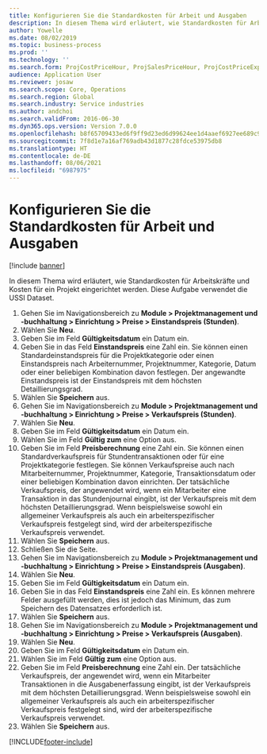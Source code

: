 ```yaml
---
title: Konfigurieren Sie die Standardkosten für Arbeit und Ausgaben
description: In diesem Thema wird erläutert, wie Standardkosten für Arbeitskräfte und Kosten für ein Projekt eingerichtet werden.
author: Yowelle
ms.date: 08/02/2019
ms.topic: business-process
ms.prod: ''
ms.technology: ''
ms.search.form: ProjCostPriceHour, ProjSalesPriceHour, ProjCostPriceExpense, ProjSalesPriceCost
audience: Application User
ms.reviewer: josaw
ms.search.scope: Core, Operations
ms.search.region: Global
ms.search.industry: Service industries
ms.author: andchoi
ms.search.validFrom: 2016-06-30
ms.dyn365.ops.version: Version 7.0.0
ms.openlocfilehash: b8f65709433ed6f9ff9d23ed6d99624ee1d4aaef6927ee689c9f7651807340c5
ms.sourcegitcommit: 7f8d1e7a16af769adb43d1877c28fdce53975db8
ms.translationtype: HT
ms.contentlocale: de-DE
ms.lasthandoff: 08/06/2021
ms.locfileid: "6987975"
---
```

# <a name="configure-standard-costs-for-labor-and-expenses"></a>Konfigurieren Sie die Standardkosten für Arbeit und Ausgaben

[!include [banner](../../includes/banner.md)]

In diesem Thema wird erläutert, wie Standardkosten für Arbeitskräfte und Kosten für ein Projekt eingerichtet werden. Diese Aufgabe verwendet die USSI Dataset.

1. Gehen Sie im Navigationsbereich zu **Module > Projektmanagement und -buchhaltung > Einrichtung > Preise > Einstandspreis (Stunden)**.
2. Wählen Sie **Neu**.
3. Geben Sie im Feld **Gültigkeitsdatum** ein Datum ein.
4. Geben Sie in das Feld **Einstandspreis** eine Zahl ein. Sie können einen Standardeinstandspreis für die Projektkategorie oder einen Einstandspreis nach Arbeiternummer, Projektnummer, Kategorie, Datum oder einer beliebigen Kombination davon festlegen. Der angewandte Einstandspreis ist der Einstandspreis mit dem höchsten Detaillierungsgrad.  
5. Wählen Sie **Speichern** aus.
6. Gehen Sie im Navigationsbereich zu **Module > Projektmanagement und -buchhaltung > Einrichtung > Preise > Verkaufspreis (Stunden)**.
7. Wählen Sie **Neu**.
8. Geben Sie im Feld **Gültigkeitsdatum** ein Datum ein.
9. Wählen Sie im Feld **Gültig zum** eine Option aus.
10. Geben Sie im Feld **Preisberechnung** eine Zahl ein. Sie können einen Standardverkaufspreis für Stundentransaktionen oder für eine Projektkategorie festlegen. Sie können Verkaufspreise auch nach Mitarbeiternummer, Projektnummer, Kategorie, Transaktionsdatum oder einer beliebigen Kombination davon einrichten. Der tatsächliche Verkaufspreis, der angewendet wird, wenn ein Mitarbeiter eine Transaktion in das Stundenjournal eingibt, ist der Verkaufspreis mit dem höchsten Detaillierungsgrad. Wenn beispielsweise sowohl ein allgemeiner Verkaufspreis als auch ein arbeiterspezifischer Verkaufspreis festgelegt sind, wird der arbeiterspezifische Verkaufspreis verwendet.  
11. Wählen Sie **Speichern** aus.
12. Schließen Sie die Seite.
13. Gehen Sie im Navigationsbereich zu **Module > Projektmanagement und -buchhaltung > Einrichtung > Preise > Einstandspreis (Ausgaben)**.
14. Wählen Sie **Neu**.
15. Geben Sie im Feld **Gültigkeitsdatum** ein Datum ein.
16. Geben Sie in das Feld **Einstandspreis** eine Zahl ein. Es können mehrere Felder ausgefüllt werden, dies ist jedoch das Minimum, das zum Speichern des Datensatzes erforderlich ist.  
17. Wählen Sie **Speichern** aus.
18. Gehen Sie im Navigationsbereich zu **Module > Projektmanagement und -buchhaltung > Einrichtung > Preise > Verkaufspreis (Ausgaben)**.
19. Wählen Sie **Neu**.
20. Geben Sie im Feld **Gültigkeitsdatum** ein Datum ein.
21. Wählen Sie im Feld **Gültig zum** eine Option aus.
22. Geben Sie im Feld **Preisberechnung** eine Zahl ein. Der tatsächliche Verkaufspreis, der angewendet wird, wenn ein Mitarbeiter Transaktionen in die Ausgabenerfassung eingibt, ist der Verkaufspreis mit dem höchsten Detaillierungsgrad. Wenn beispielsweise sowohl ein allgemeiner Verkaufspreis als auch ein arbeiterspezifischer Verkaufspreis festgelegt sind, wird der arbeiterspezifische Verkaufspreis verwendet.  
23. Wählen Sie **Speichern** aus.



[!INCLUDE[footer-include](../../includes/footer-banner.md)]